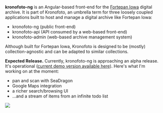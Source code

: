 **kronofoto-ng** is an Angular-based front-end for the <a href="http://fortepan.us" target="_blank">Fortepan Iowa</a> digital archive. It is part of
Kronofoto, an umbrella term for three loosely coupled applications built to host and manage a
digital archive like Fortepan Iowa:

* kronofoto-ng (public front-end)
* kronofoto-api (API consumed by a web-based front-end)
* kronofoto-admin (web-based archive management system)

Although built for Fortepan Iowa, Kronofoto is designed to be (mostly) collection-agnostic and can
be adapted to similar collections.

**Expected Release.** Currently, kronofoto-ng is approaching an alpha release. It's operational
(<a href="http://sergey.cs.uni.edu/kronofoto/public/collections" target="_blank">current demo version available here</a>). 
Here's what I'm working on at the moment: 
* pan and scan with SeaDragon
* Google Maps integration
* a richer search/browsing UI
* ...and a stream of items from an infinite todo list

<div class="screenshots">
  <img class="img-fluid" src="/static/projects/kronofoto_ng/1.jpg">
</div>
